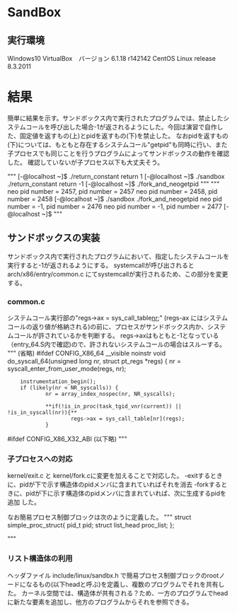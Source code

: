 # SandBox
## 実行環境
Windows10
VirtualBox　バージョン 6.1.18 r142142
CentOS Linux release 8.3.2011

# 結果
簡単に結果を示す。サンドボックス内で実行されたプログラムでは、禁止したシステムコールを呼び出した場合-1が返されるようにした。今回は演習で自作した、固定値を返すもの(上)とpidを返すもの(下)を禁止した。
なおpidを返すもの(下)については、もともと存在するシステムコール"getpid"も同時に行い、また子プロセスでも同じことを行うプログラムによってサンドボックスの動作を確認した。
確認していないが子プロセス以下も大丈夫そう。

"""
[-@localhost ~]$ ./return_constant
return 1
[-@localhost ~]$ ./sandbox ./return_constant
return -1
[-@localhost ~]$ ./fork_and_neogetpid
"""
"""
neo pid number = 2457, pid number = 2457
neo pid number = 2458, pid number = 2458
[-@localhost ~]$ ./sandbox ./fork_and_neogetpid
neo pid number = -1, pid number = 2476
neo pid number = -1, pid number = 2477
[-@localhost ~]$ 
"""

## サンドボックスの実装
サンドボックス内で実行されたプログラムにおいて、指定したシステムコールを実行すると-1が返されるようにする。
systemcallが呼び出されると arch/x86/entry/common.c にてsystemcallが実行されるため、この部分を変更する。

### common.c
システムコール実行部の"regs->ax = sys_call_table[nr](regs);" (regs-ax にはシステムコールの返り値が格納される)の前に、プロセスがサンドボックス内か、システムコールが許されているかを判断する。
regs->axはもともと-1となっている（entry_64.S内で確認)ので、許されないシステムコールの場合はスルーする。
"""
(省略)
#ifdef CONFIG_X86_64
__visible noinstr void do_syscall_64(unsigned long nr, struct pt_regs *regs)
{
        nr = syscall_enter_from_user_mode(regs, nr);

        instrumentation_begin();
        if (likely(nr < NR_syscalls)) {
                nr = array_index_nospec(nr, NR_syscalls);

                **if(!is_in_proc(task_tgid_vnr(current)) ||  !is_in_syscall(nr)){**
                        regs->ax = sys_call_table[nr](regs);
                }
#ifdef CONFIG_X86_X32_ABI
(以下略)
"""

### 子プロセスへの対応
kernel/exit.c と kernel/fork.cに変更を加えることで対応した。
-exitするときに、pidが下で示す構造体のpidメンバに含まれていればそれを消去
-forkするときに、pidが下に示す構造体のpidメンバに含まれていれば、次に生成するpidを追加
した。

なお簡易プロセス制御ブロックは次のように定義した。
"""
struct simple_proc_struct{
        pid_t pid;
        struct list_head proc_list;
};

"""

### リスト構造体の利用
ヘッダファイル include/linux/sandbx.h で簡易プロセス制御ブロックのrootノードになるもの(以下headと呼ぶ)を定義し、複数のプログラムでそれを共有した。
カーネル空間では、構造体が共有される？ため、一方のプログラムでheadに新たな要素を追加し、他方のプログラムからそれを参照できる。
